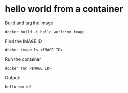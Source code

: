 # hello world from a container

Build and tag the image
```
docker build -t hello_world:my_image .
```

Find the IMAGE ID
```
docker image ls <IMAGE ID>
```

Run the container
```
docker run <IMAGE ID>
```

Output:
```
hello world!
```
